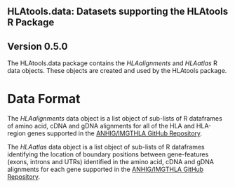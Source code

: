 ## HLAtools.data: Datasets supporting the HLAtools R Package

## Version 0.5.0

The HLAtools.data package contains the *HLAalignments* and *HLAatlas* R data objects. These objects are created and used by the HLAtools package.

# Data Format
The *HLAalignments* data object is a list object of sub-lists of R dataframes of amino acid, cDNA and gDNA alignments for all of the HLA and HLA-region genes supported in the [ANHIG/IMGTHLA GitHub Repository](https://github.com/ANHIG/IMGTHLA/tree/Latest/alignments).

The *HLAatlas* data object is a list object of sub-lists of R dataframes identifying the location of boundary positions between gene-features (exons, introns and UTRs) identified in the amino acid, cDNA and gDNA alignments for each gene supported in the [ANHIG/IMGTHLA GitHub Repository](https://github.com/ANHIG/IMGTHLA/tree/Latest/alignments).
